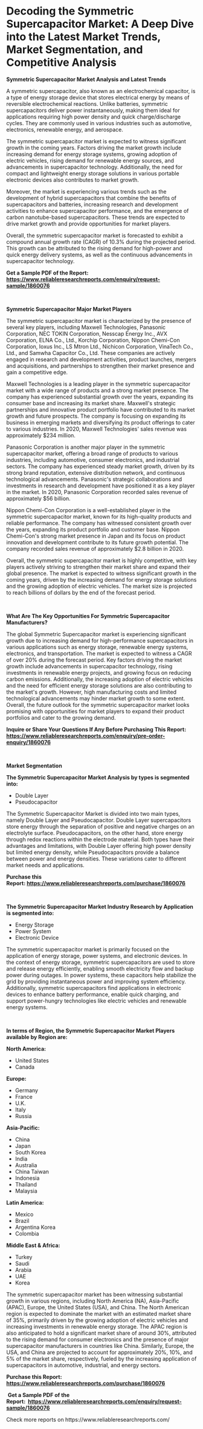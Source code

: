 <p><h1>Decoding the Symmetric Supercapacitor Market: A Deep Dive into the Latest Market Trends, Market Segmentation, and Competitive Analysis</h1></p><p><strong>Symmetric Supercapacitor Market Analysis and Latest Trends</strong></p>
<p><p>A symmetric supercapacitor, also known as an electrochemical capacitor, is a type of energy storage device that stores electrical energy by means of reversible electrochemical reactions. Unlike batteries, symmetric supercapacitors deliver power instantaneously, making them ideal for applications requiring high power density and quick charge/discharge cycles. They are commonly used in various industries such as automotive, electronics, renewable energy, and aerospace.</p><p>The symmetric supercapacitor market is expected to witness significant growth in the coming years. Factors driving the market growth include increasing demand for energy storage systems, growing adoption of electric vehicles, rising demand for renewable energy sources, and advancements in supercapacitor technology. Additionally, the need for compact and lightweight energy storage solutions in various portable electronic devices also contributes to market growth.</p><p>Moreover, the market is experiencing various trends such as the development of hybrid supercapacitors that combine the benefits of supercapacitors and batteries, increasing research and development activities to enhance supercapacitor performance, and the emergence of carbon nanotube-based supercapacitors. These trends are expected to drive market growth and provide opportunities for market players.</p><p>Overall, the symmetric supercapacitor market is forecasted to exhibit a compound annual growth rate (CAGR) of 10.3% during the projected period. This growth can be attributed to the rising demand for high-power and quick energy delivery systems, as well as the continuous advancements in supercapacitor technology.</p></p>
<p><strong>Get a Sample PDF of the Report:&nbsp; <a href="https://www.reliableresearchreports.com/enquiry/request-sample/1860076">https://www.reliableresearchreports.com/enquiry/request-sample/1860076</a></strong></p>
<p>&nbsp;</p>
<p><strong>Symmetric Supercapacitor Major Market Players</strong></p>
<p><p>The symmetric supercapacitor market is characterized by the presence of several key players, including Maxwell Technologies, Panasonic Corporation, NEC TOKIN Corporation, Nesscap Energy Inc., AVX Corporation, ELNA Co., Ltd., Korchip Corporation, Nippon Chemi-Con Corporation, Ioxus Inc., LS Mtron Ltd., Nichicon Corporation, VinaTech Co., Ltd., and Samwha Capacitor Co., Ltd. These companies are actively engaged in research and development activities, product launches, mergers and acquisitions, and partnerships to strengthen their market presence and gain a competitive edge.</p><p>Maxwell Technologies is a leading player in the symmetric supercapacitor market with a wide range of products and a strong market presence. The company has experienced substantial growth over the years, expanding its consumer base and increasing its market share. Maxwell's strategic partnerships and innovative product portfolio have contributed to its market growth and future prospects. The company is focusing on expanding its business in emerging markets and diversifying its product offerings to cater to various industries. In 2020, Maxwell Technologies' sales revenue was approximately $234 million.</p><p>Panasonic Corporation is another major player in the symmetric supercapacitor market, offering a broad range of products to various industries, including automotive, consumer electronics, and industrial sectors. The company has experienced steady market growth, driven by its strong brand reputation, extensive distribution network, and continuous technological advancements. Panasonic's strategic collaborations and investments in research and development have positioned it as a key player in the market. In 2020, Panasonic Corporation recorded sales revenue of approximately $56 billion.</p><p>Nippon Chemi-Con Corporation is a well-established player in the symmetric supercapacitor market, known for its high-quality products and reliable performance. The company has witnessed consistent growth over the years, expanding its product portfolio and customer base. Nippon Chemi-Con's strong market presence in Japan and its focus on product innovation and development contribute to its future growth potential. The company recorded sales revenue of approximately $2.8 billion in 2020.</p><p>Overall, the symmetric supercapacitor market is highly competitive, with key players actively striving to strengthen their market share and expand their global presence. The market is expected to witness significant growth in the coming years, driven by the increasing demand for energy storage solutions and the growing adoption of electric vehicles. The market size is projected to reach billions of dollars by the end of the forecast period.</p></p>
<p>&nbsp;</p>
<p><strong>What Are The Key Opportunities For Symmetric Supercapacitor Manufacturers?</strong></p>
<p><p>The global Symmetric Supercapacitor market is experiencing significant growth due to increasing demand for high-performance supercapacitors in various applications such as energy storage, renewable energy systems, electronics, and transportation. The market is expected to witness a CAGR of over 20% during the forecast period. Key factors driving the market growth include advancements in supercapacitor technology, rising investments in renewable energy projects, and growing focus on reducing carbon emissions. Additionally, the increasing adoption of electric vehicles and the need for efficient energy storage solutions are also contributing to the market's growth. However, high manufacturing costs and limited technological advancements may hinder market growth to some extent. Overall, the future outlook for the symmetric supercapacitor market looks promising with opportunities for market players to expand their product portfolios and cater to the growing demand.</p></p>
<p><strong>Inquire or Share Your Questions If Any Before Purchasing This Report: <a href="https://www.reliableresearchreports.com/enquiry/pre-order-enquiry/1860076">https://www.reliableresearchreports.com/enquiry/pre-order-enquiry/1860076</a></strong></p>
<p>&nbsp;</p>
<p><strong>Market Segmentation</strong></p>
<p><strong>The Symmetric Supercapacitor Market Analysis by types is segmented into:</strong></p>
<p><ul><li>Double Layer</li><li>Pseudocapacitor</li></ul></p>
<p><p>The Symmetric Supercapacitor Market is divided into two main types, namely Double Layer and Pseudocapacitor. Double Layer supercapacitors store energy through the separation of positive and negative charges on an electrolyte surface. Pseudocapacitors, on the other hand, store energy through redox reactions within the electrode material. Both types have their advantages and limitations, with Double Layer offering high power density but limited energy density, while Pseudocapacitors provide a balance between power and energy densities. These variations cater to different market needs and applications.</p></p>
<p><strong>Purchase this Report:&nbsp;<a href="https://www.reliableresearchreports.com/purchase/1860076">https://www.reliableresearchreports.com/purchase/1860076</a></strong></p>
<p>&nbsp;</p>
<p><strong>The Symmetric Supercapacitor Market Industry Research by Application is segmented into:</strong></p>
<p><ul><li>Energy Storage</li><li>Power System</li><li>Electronic Device</li></ul></p>
<p><p>The symmetric supercapacitor market is primarily focused on the application of energy storage, power systems, and electronic devices. In the context of energy storage, symmetric supercapacitors are used to store and release energy efficiently, enabling smooth electricity flow and backup power during outages. In power systems, these capacitors help stabilize the grid by providing instantaneous power and improving system efficiency. Additionally, symmetric supercapacitors find applications in electronic devices to enhance battery performance, enable quick charging, and support power-hungry technologies like electric vehicles and renewable energy systems.</p></p>
<p>&nbsp;</p>
<p><strong>In terms of Region, the Symmetric Supercapacitor Market Players available by Region are:</strong></p>
<p>
    <p> <strong> North America: </strong>
        <ul>
            <li>United States</li>
            <li>Canada</li>
        </ul>
        </p> 
    <p> <strong> Europe: </strong>
        <ul>
            <li>Germany</li>
            <li>France</li>
            <li>U.K.</li>
            <li>Italy</li>
            <li>Russia</li>
        </ul>
        </p> 
    <p> <strong> Asia-Pacific: </strong>
        <ul>
            <li>China</li>
            <li>Japan</li>
            <li>South Korea</li>
            <li>India</li>
            <li>Australia</li>
            <li>China Taiwan</li>
            <li>Indonesia</li>
            <li>Thailand</li>
            <li>Malaysia</li>
        </ul>
        </p> 
    <p> <strong> Latin America: </strong>
        <ul>
            <li>Mexico</li>
            <li>Brazil</li>
            <li>Argentina Korea</li>
            <li>Colombia</li>
        </ul>
        </p> 
    <p> <strong> Middle East & Africa: </strong>
        <ul>
            <li>Turkey</li>
            <li>Saudi</li>
            <li>Arabia</li>
            <li>UAE</li>
            <li>Korea</li>
        </ul>
    </p>
    </p>
<p><p>The symmetric supercapacitor market has been witnessing substantial growth in various regions, including North America (NA), Asia-Pacific (APAC), Europe, the United States (USA), and China. The North American region is expected to dominate the market with an estimated market share of 35%, primarily driven by the growing adoption of electric vehicles and increasing investments in renewable energy storage. The APAC region is also anticipated to hold a significant market share of around 30%, attributed to the rising demand for consumer electronics and the presence of major supercapacitor manufacturers in countries like China. Similarly, Europe, the USA, and China are projected to account for approximately 20%, 10%, and 5% of the market share, respectively, fueled by the increasing application of supercapacitors in automotive, industrial, and energy sectors.</p></p>
<p><strong>Purchase this Report: <a href="https://www.reliableresearchreports.com/purchase/1860076">https://www.reliableresearchreports.com/purchase/1860076</a></strong></p>
<p>&nbsp;<strong>Get a Sample PDF of the Report:&nbsp;&nbsp;<a href="https://www.reliableresearchreports.com/enquiry/request-sample/1860076">https://www.reliableresearchreports.com/enquiry/request-sample/1860076</a></strong></p>
<p><strong></strong></p>
<p>Check more reports on https://www.reliableresearchreports.com/</p>